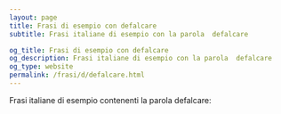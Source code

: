 ```yaml
---
layout: page
title: Frasi di esempio con defalcare 
subtitle: Frasi italiane di esempio con la parola  defalcare

og_title: Frasi di esempio con defalcare 
og_description: Frasi italiane di esempio con la parola  defalcare
og_type: website
permalink: /frasi/d/defalcare.html
---
```


Frasi italiane di esempio contenenti la parola defalcare:


